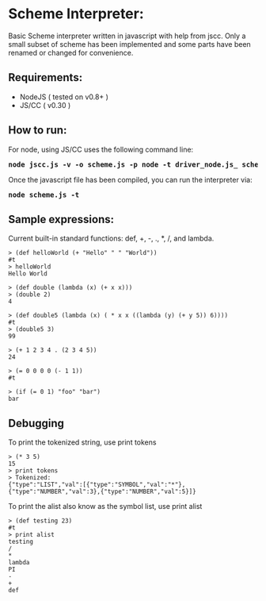 Scheme Interpreter:
======

Basic Scheme interpreter written in javascript with help from jscc. Only a small subset of scheme has been implemented and some parts have been renamed or changed for convenience.

Requirements:
--------
* NodeJS ( tested on v0.8+ )
* JS/CC ( v0.30 )

How to run:
--------

For node, using JS/CC uses the following command line: 
<pre><b>node jscc.js -v -o scheme.js -p node -t driver_node.js_ scheme.par</b></pre>
</pre>

Once the javascript file has been compiled, you can run the interpreter via: 
<pre><b>node scheme.js -t</b></pre>
</pre>


Sample expressions:
--------
Current built-in standard functions: def, +, -, ., *, /,  and lambda.

<pre><code>> (def helloWorld (+ "Hello" " " "World"))
#t
> helloWorld
Hello World
</code></pre>

<pre><code>> (def double (lambda (x) (+ x x)))
> (double 2)
4
</code></pre>

<pre><code>> (def double5 (lambda (x) ( * x x ((lambda (y) (+ y 5)) 6))))
#t
> (double5 3)
99
</code></pre>

<pre><code>> (+ 1 2 3 4 . (2 3 4 5))
24
</code></pre>

<pre><code>> (= 0 0 0 0 (- 1 1))
#t
</code></pre>

<pre><code>> (if (= 0 1) "foo" "bar")
bar
</code></pre>


Debugging
--------

To print the tokenized string, use print tokens
<pre><code>> (* 3 5)
15
> print tokens 
> Tokenized: 
{"type":"LIST","val":[{"type":"SYMBOL","val":"*"},{"type":"NUMBER","val":3},{"type":"NUMBER","val":5}]}
</code></pre>

To print the alist also know as the symbol list, use print alist
<pre><code>> (def testing 23)    
#t
> print alist
testing
/
*
lambda
PI
-
+
def
</code></pre>